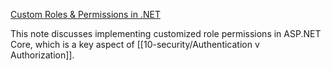 [Custom Roles & Permissions in .NET](https://blog.elmah.io/how-to-implement-customized-role-permissions-in-asp-net-core/?utm_source=newsletter.csharpdigest.net&utm_medium=newsletter&utm_campaign=journey-through-the-net-world&_bhlid=cdeaa5ba01ba3eb021b97eaffb9070c0d2e13dc8)

This note discusses implementing customized role permissions in ASP.NET Core, which is a key aspect of [[10-security/Authentication v Authorization]].